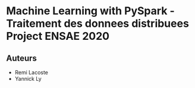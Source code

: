 # Machine Learning with PySpark - Traitement des donnees distribuees Project ENSAE 2020

## Auteurs

* Remi Lacoste
* Yannick Ly
